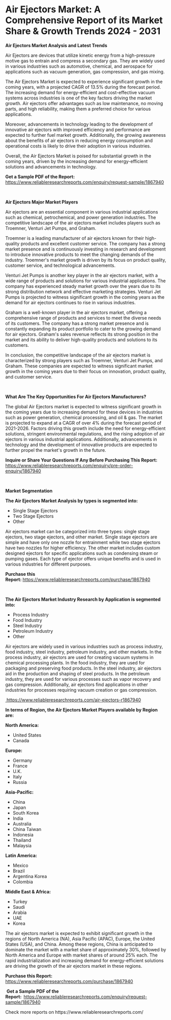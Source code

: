 <p><h1>Air Ejectors Market: A Comprehensive Report of its Market Share & Growth Trends 2024 - 2031</h1></p><p><strong>Air Ejectors Market Analysis and Latest Trends</strong></p>
<p><p>Air Ejectors are devices that utilize kinetic energy from a high-pressure motive gas to entrain and compress a secondary gas. They are widely used in various industries such as automotive, chemical, and aerospace for applications such as vacuum generation, gas compression, and gas mixing.</p><p>The Air Ejectors Market is expected to experience significant growth in the coming years, with a projected CAGR of 13.5% during the forecast period. The increasing demand for energy-efficient and cost-effective vacuum systems across industries is one of the key factors driving the market growth. Air ejectors offer advantages such as low maintenance, no moving parts, and high reliability, making them a preferred choice for various applications.</p><p>Moreover, advancements in technology leading to the development of innovative air ejectors with improved efficiency and performance are expected to further fuel market growth. Additionally, the growing awareness about the benefits of air ejectors in reducing energy consumption and operational costs is likely to drive their adoption in various industries.</p><p>Overall, the Air Ejectors Market is poised for substantial growth in the coming years, driven by the increasing demand for energy-efficient solutions and advancements in technology.</p></p>
<p><strong>Get a Sample PDF of the Report:&nbsp;</strong> <a href="https://www.reliableresearchreports.com/enquiry/request-sample/1867940">https://www.reliableresearchreports.com/enquiry/request-sample/1867940</a></p>
<p>&nbsp;</p>
<p><strong>Air Ejectors Major Market Players</strong></p>
<p><p>Air ejectors are an essential component in various industrial applications such as chemical, petrochemical, and power generation industries. The competitive landscape of the air ejectors market includes players such as Troemner, Venturi Jet Pumps, and Graham. </p><p>Troemner is a leading manufacturer of air ejectors known for their high-quality products and excellent customer service. The company has a strong market presence and is continuously investing in research and development to introduce innovative products to meet the changing demands of the industry. Troemner's market growth is driven by its focus on product quality, customer service, and technological advancements.</p><p>Venturi Jet Pumps is another key player in the air ejectors market, with a wide range of products and solutions for various industrial applications. The company has experienced steady market growth over the years due to its strong distribution network and effective marketing strategies. Venturi Jet Pumps is projected to witness significant growth in the coming years as the demand for air ejectors continues to rise in various industries.</p><p>Graham is a well-known player in the air ejectors market, offering a comprehensive range of products and services to meet the diverse needs of its customers. The company has a strong market presence and is constantly expanding its product portfolio to cater to the growing demand for air ejectors. Graham's sales revenue reflects its strong position in the market and its ability to deliver high-quality products and solutions to its customers.</p><p>In conclusion, the competitive landscape of the air ejectors market is characterized by strong players such as Troemner, Venturi Jet Pumps, and Graham. These companies are expected to witness significant market growth in the coming years due to their focus on innovation, product quality, and customer service.</p></p>
<p>&nbsp;</p>
<p><strong>What Are The Key Opportunities For Air Ejectors Manufacturers?</strong></p>
<p><p>The global Air Ejectors market is expected to witness significant growth in the coming years due to increasing demand for these devices in industries such as power generation, chemical processing, and oil & gas. The market is projected to expand at a CAGR of over 4% during the forecast period of 2021-2026. Factors driving this growth include the need for energy-efficient solutions, stringent environmental regulations, and the rising adoption of air ejectors in various industrial applications. Additionally, advancements in technology and the development of innovative products are expected to further propel the market's growth in the future.</p></p>
<p><strong>Inquire or Share Your Questions If Any Before Purchasing This Report:</strong> <a href="https://www.reliableresearchreports.com/enquiry/pre-order-enquiry/1867940">https://www.reliableresearchreports.com/enquiry/pre-order-enquiry/1867940</a></p>
<p>&nbsp;</p>
<p><strong>Market Segmentation</strong></p>
<p><strong>The Air Ejectors Market Analysis by types is segmented into:</strong></p>
<p><ul><li>Single Stage Ejectors</li><li>Two Stage Ejectors</li><li>Other</li></ul></p>
<p><p>Air ejectors market can be categorized into three types: single stage ejectors, two stage ejectors, and other market. Single stage ejectors are simple and have only one nozzle for entrainment while two stage ejectors have two nozzles for higher efficiency. The other market includes custom designed ejectors for specific applications such as condensing steam or pumping gases. Each type of ejector offers unique benefits and is used in various industries for different purposes.</p></p>
<p><strong>Purchase this Report:&nbsp;</strong><a href="https://www.reliableresearchreports.com/purchase/1867940">https://www.reliableresearchreports.com/purchase/1867940</a></p>
<p>&nbsp;</p>
<p><strong>The Air Ejectors Market Industry Research by Application is segmented into:</strong></p>
<p><ul><li>Process Industry</li><li>Food Industry</li><li>Steel Industry</li><li>Petroleum Industry</li><li>Other</li></ul></p>
<p><p>Air ejectors are widely used in various industries such as process industry, food industry, steel industry, petroleum industry, and other markets. In the process industry, air ejectors are used for creating vacuum systems in chemical processing plants. In the food industry, they are used for packaging and preserving food products. In the steel industry, air ejectors aid in the production and shaping of steel products. In the petroleum industry, they are used for various processes such as vapor recovery and gas compression. Additionally, air ejectors find applications in other industries for processes requiring vacuum creation or gas compression.</p></p>
<p><a href="https://www.reliableresearchreports.com/air-ejectors-r1867940">&nbsp;https://www.reliableresearchreports.com/air-ejectors-r1867940</a></p>
<p><strong>In terms of Region, the Air Ejectors Market Players available by Region are:</strong></p>
<p>
    <p> <strong> North America: </strong>
        <ul>
            <li>United States</li>
            <li>Canada</li>
        </ul>
        </p> 
    <p> <strong> Europe: </strong>
        <ul>
            <li>Germany</li>
            <li>France</li>
            <li>U.K.</li>
            <li>Italy</li>
            <li>Russia</li>
        </ul>
        </p> 
    <p> <strong> Asia-Pacific: </strong>
        <ul>
            <li>China</li>
            <li>Japan</li>
            <li>South Korea</li>
            <li>India</li>
            <li>Australia</li>
            <li>China Taiwan</li>
            <li>Indonesia</li>
            <li>Thailand</li>
            <li>Malaysia</li>
        </ul>
        </p> 
    <p> <strong> Latin America: </strong>
        <ul>
            <li>Mexico</li>
            <li>Brazil</li>
            <li>Argentina Korea</li>
            <li>Colombia</li>
        </ul>
        </p> 
    <p> <strong> Middle East & Africa: </strong>
        <ul>
            <li>Turkey</li>
            <li>Saudi</li>
            <li>Arabia</li>
            <li>UAE</li>
            <li>Korea</li>
        </ul>
    </p>
    </p>
<p><p>The air ejectors market is expected to exhibit significant growth in the regions of North America (NA), Asia Pacific (APAC), Europe, the United States (USA), and China. Among these regions, China is anticipated to dominate the market with a market share of approximately 30%, followed by North America and Europe with market shares of around 25% each. The rapid industrialization and increasing demand for energy-efficient solutions are driving the growth of the air ejectors market in these regions.</p></p>
<p><strong>Purchase this Report: </strong><a href="https://www.reliableresearchreports.com/purchase/1867940">https://www.reliableresearchreports.com/purchase/1867940</a></p>
<p>&nbsp;<strong>Get a Sample PDF of the Report:&nbsp;&nbsp;</strong><a href="https://www.reliableresearchreports.com/enquiry/request-sample/1867940">https://www.reliableresearchreports.com/enquiry/request-sample/1867940</a></p>
<p><strong></strong></p>
<p>Check more reports on https://www.reliableresearchreports.com/</p>